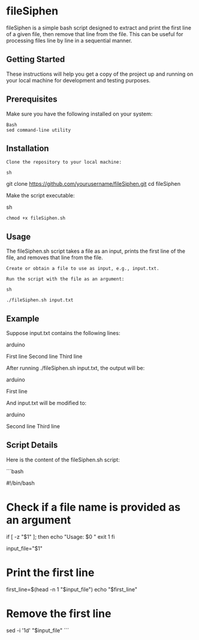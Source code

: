 # fileSiphen

fileSiphen is a simple bash script designed to extract and print the first line of a given file, then remove that line from the file. This can be useful for processing files line by line in a sequential manner.

## Getting Started

These instructions will help you get a copy of the project up and running on your local machine for development and testing purposes.

## Prerequisites

Make sure you have the following installed on your system:

    Bash
    sed command-line utility

## Installation

    Clone the repository to your local machine:

    sh

git clone https://github.com/yourusername/fileSiphen.git
cd fileSiphen

Make the script executable:

sh

    chmod +x fileSiphen.sh

## Usage

The fileSiphen.sh script takes a file as an input, prints the first line of the file, and removes that line from the file.

    Create or obtain a file to use as input, e.g., input.txt.

    Run the script with the file as an argument:

    sh

    ./fileSiphen.sh input.txt

## Example

Suppose input.txt contains the following lines:

arduino

First line
Second line
Third line

After running ./fileSiphen.sh input.txt, the output will be:

arduino

First line

And input.txt will be modified to:

arduino

Second line
Third line

## Script Details

Here is the content of the fileSiphen.sh script:

´´´bash


#!/bin/bash

# Check if a file name is provided as an argument
if [ -z "$1" ]; then
    echo "Usage: $0 <filename>"
    exit 1
fi

input_file="$1"

# Print the first line
first_line=$(head -n 1 "$input_file")
echo "$first_line"

# Remove the first line
sed -i '1d' "$input_file"
´´´